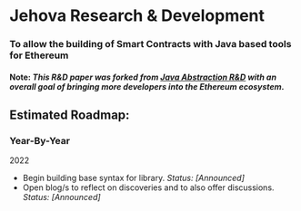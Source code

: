 # Jehova Research & Development

### To allow the building of Smart Contracts with Java based tools for Ethereum

#### Note: *This R&D paper was forked from [Java Abstraction R&D](https://github.com/jeyakatsa/ethereum-smart-contract-java-abstraction/tree/main/r%26d-files) with an overall goal of bringing more developers into the Ethereum ecosystem.*

## Estimated Roadmap:

### Year-By-Year
2022
- Begin building base syntax for library. *Status: [Announced]*
- Open blog/s to reflect on discoveries and to also offer discussions. *Status: [Announced]*
